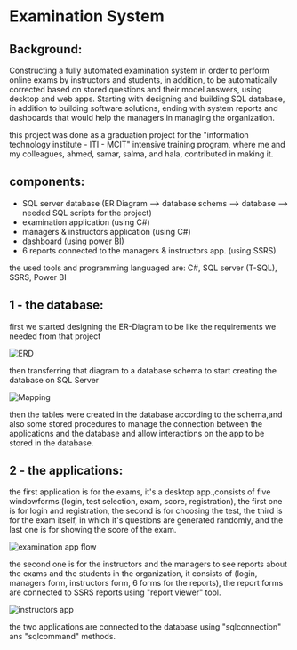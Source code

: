 # Examination System
## Background:
Constructing a fully automated examination system in order to perform online exams by instructors and students, in addition, to be automatically corrected based on stored questions and their model answers, using desktop and web apps.
Starting with designing and building SQL database, in addition to building software solutions, ending with system reports and dashboards that would help the managers in managing the organization.

this project was done as a graduation project for the "information technology institute - ITI - MCIT" intensive training program, where me and my colleagues, ahmed, samar, salma, and hala, contributed in making it. 

## components:
- SQL server database (ER Diagram --> database schems --> database --> needed SQL scripts for the project)
- examination application (using C#)
- managers & instructors application (using C#)
- dashboard (using power BI)
- 6 reports connected to the managers & instructors app. (using SSRS)

the used tools and programming languaged are: C#, SQL server (T-SQL), SSRS, Power BI

## 1 - the database:
first we started designing the ER-Diagram to be like the requirements we needed from that project

![ERD](https://user-images.githubusercontent.com/79236835/163408223-132afd8a-40ed-4326-83f2-67b03909c5cb.jpg)

then transferring that diagram to a database schema to start creating the database on SQL Server

![Mapping](https://user-images.githubusercontent.com/79236835/163408433-5ce9553e-17cc-4eb3-9f4c-5fc2c2ee650c.jpg)

then the tables were created in the database according to the schema,and also some stored procedures to manage the connection between the applications and the database and allow interactions on the app to be stored in the database.

## 2 - the applications:
the first application is for the exams, it's a desktop app.,consists of five windowforms (login, test selection, exam, score, registration), the first one is for login and registration, the second is for choosing the test, the third is for the exam itself, in which it's questions are generated randomly, and the last one is for showing the score of the exam.

![examination app flow](https://user-images.githubusercontent.com/79236835/163722230-e326e5e0-985e-4d41-a541-5fd707285475.png)

the second one is for the instructors and the managers to see reports about the exams and the students in the organization, it consists of (login, managers form, instructors form, 6 forms for the reports), the report forms are connected to SSRS reports using "report viewer" tool.

![instructors app](https://user-images.githubusercontent.com/79236835/163722269-eef16ea9-a68d-4b13-b816-e2fe722058de.png)

the two applications are connected to the database using "sqlconnection" ans "sqlcommand" methods.




